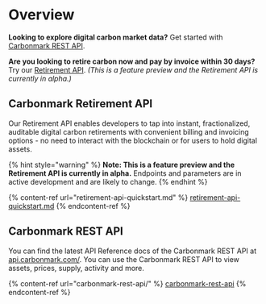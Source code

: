 # Overview

**Looking to explore digital carbon market data?** Get started with [Carbonmark REST API](carbonmark-rest-api/).

**Are you looking to retire carbon now and pay by invoice within 30 days?** Try our [Retirement API](retirement-api-quickstart.md). _(This is a feature preview and the Retirement API is currently in alpha.)_

## Carbonmark Retirement API

Our Retirement API enables developers to tap into instant, fractionalized, auditable digital carbon retirements with convenient billing and invoicing options - no need to interact with the blockchain or for users to hold digital assets.&#x20;

{% hint style="warning" %}
**Note: This is a feature preview and the Retirement API is currently in alpha.** Endpoints and parameters are in active development and are likely to change.
{% endhint %}

{% content-ref url="retirement-api-quickstart.md" %}
[retirement-api-quickstart.md](retirement-api-quickstart.md)
{% endcontent-ref %}

## Carbonmark REST API

You can find the latest API Reference docs of the Carbonmark REST API at [api.carbonmark.com/](https://api.carbonmark.com/#/). You can use the Carbonmark REST API to view assets, prices, supply, activity and more.

{% content-ref url="carbonmark-rest-api/" %}
[carbonmark-rest-api](carbonmark-rest-api/)
{% endcontent-ref %}
